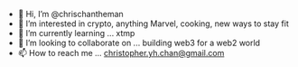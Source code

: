 - 👋 Hi, I’m @chrischantheman
- 👀 I’m interested in crypto, anything Marvel, cooking, new ways to stay fit
- 🌱 I’m currently learning ... xtmp 
- 💞️ I’m looking to collaborate on ... building web3 for a web2 world
- 📫 How to reach me ... christopher.yh.chan@gmail.com

<!---
chrischantheman/chrischantheman is a ✨ special ✨ repository because its `README.md` (this file) appears on your GitHub profile.
You can click the Preview link to take a look at your changes.
--->
